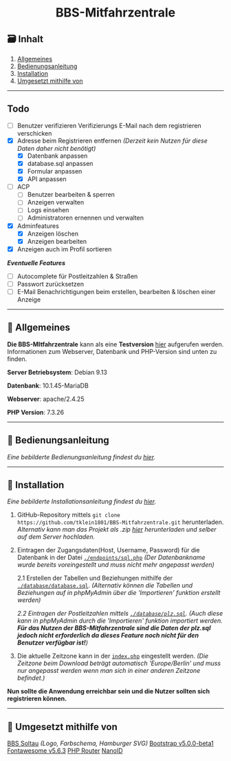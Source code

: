 <h1 align="center">BBS-Mitfahrzentrale</h1>

## :card_file_box: Inhalt

1. [Allgemeines](#allgemeines)
2. [Bedienungsanleitung](#page_facing_up-bedienungsanleitung)
3. [Installation](#wrench-installation)
4. [Umgesetzt mithilfe von](#link-umgesetzt-mithilfe-von)

---

## Todo

- [ ] Benutzer verifizieren
      Verifizierungs E-Mail nach dem registrieren verschicken
- [x] Adresse beim Registrieren entfernen _(Derzeit kein Nutzen für diese Daten daher nicht benötigt)_
  - [x] Datenbank anpassen
  - [x] database.sql anpassen
  - [x] Formular anpassen
  - [x] API anpassen
- [ ] ACP
  - [ ] Benutzer bearbeiten & sperren
  - [ ] Anzeigen verwalten
  - [ ] Logs einsehen
  - [ ] Administratoren ernennen und verwalten
- [x] Adminfeatures
  - [x] Anzeigen löschen
  - [x] Anzeigen bearbeiten
- [x] Anzeigen auch im Profil sortieren

_**Eventuelle Features**_

- [ ] Autocomplete für Postleitzahlen & Straßen
- [ ] Passwort zurücksetzen
- [ ] E-Mail Benachrichtigungen beim erstellen, bearbeiten & löschen einer Anzeige

---

## 🧐 Allgemeines

**Die BBS-MItfahrzentrale** kann als eine **Testversion** [hier](https://bbs.dulliag.de) aufgerufen werden. Informationen zum Webserver, Datenbank und PHP-Version sind unten zu finden.

**Server Betriebsystem**: Debian 9.13

**Datenbank**: 10.1.45-MariaDB

**Webserver**: apache/2.4.25

**PHP Version**: 7.3.26

---

## :page_facing_up: Bedienungsanleitung

_Eine bebilderte Bedienungsanleitung findest du [hier](./assets/doc/Bedienungsanleitung.pdf)._

---

## :wrench: Installation

_Eine bebilderte Installationsanleitung findest du [hier](./assets/doc/Installieren.pdf)._

1. GitHub-Repository mittels `git clone https://github.com/tklein1801/BBS-Mitfahrzentrale.git` herunterladen. _Alternativ kann man das Projekt als .zip [hier](https://github.com/tklein1801/BBS-Mitfahrzentrale/archive/main.zip) herunterladen und selber auf dem Server hochladen._

2. Eintragen der Zugangsdaten(Host, Username, Password) für die Datenbank in der Datei [`./endpoints/sql.php`](endpoints/sql.php)
   _(Der Datenbankname wurde bereits voreingestellt und muss nicht mehr angepasst werden)_

   2.1 Erstellen der Tabellen und Beziehungen mithilfe der [`./database/database.sql`](database/database.sql).
   _(Alternativ können die Tabellen und Beziehungen auf in phpMyAdmin über die 'Importieren' funktion erstellt werden)_

   _2.2 Eintragen der Postleitzahlen mittels [`./database/plz.sql`](database/plz.sql)._
   _(Auch diese kann in phpMyAdmin durch die 'Importieren' funktion importiert werden. **Für das Nutzen der BBS-Mitfahrzentrale sind die Daten der plz.sql jedoch nicht erforderlich da dieses Feature noch nicht für den Benutzer verfügbar ist!**)_

3. Die aktuelle Zeitzone kann in der [`index.php`](index.php#L9) eingestellt werden.
   _(Die Zeitzone beim Download beträgt automatisch 'Europe/Berlin' und muss nur angepasst werden wenn man sich in einer anderen Zeitzone befindet.)_

**Nun sollte die Anwendung erreichbar sein und die Nutzer sollten sich registrieren können.**

---

## :link: Umgesetzt mithilfe von

[BBS Soltau](https://bbssoltau.de) _(Logo, Farbschema, Hamburger SVG)_
[Bootstrap v5.0.0-beta1](https://getbootstrap.com/)
[Fontawesome v5.6.3](https://fontawesome.com)
[PHP Router](https://github.com/steampixel/simplePHPRouter/tree/master)
[NanoID](https://github.com/ai/nanoid)
